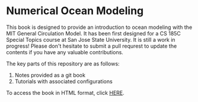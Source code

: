 # Numerical Ocean Modeling

This book is designed to provide an introduction to ocean modeling with the MIT General Circulation Model. It has been first designed for a CS 185C Special Topics course at San Jose State University. It is still a work in progress! Please don't hesitate to submit a pull requrest to update the contents if you have any valuable contributions.

The key parts of this repository are as follows:
1. Notes provided as a git book
2. Tutorials with associated configurations

To access the book in HTML format, click [HERE](https://profmikewood.github.io/ocean_modeling_book/intro.html).


